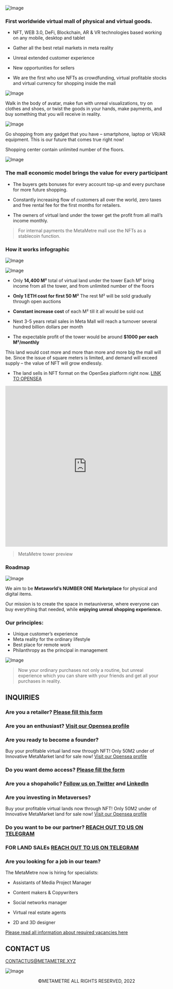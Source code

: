 ![Image](https://github.com/MetaMetre/welcome/blob/master/Images/What-Is-The-Metaverse-1300500%20(2).png?raw=true)

### First worldwide virtual mall of physical and virtual goods.

-	NFT, WEB 3.0, DeFi, Blockchain, AR & VR technologies based working on any mobile, desktop and tablet

-	Gather all the best retail markets in meta reality

-	Unreal extended customer experience

-	New opportunities for sellers

-	We are the first who use NFTs as crowdfunding, virtual profitable stocks and virtual currency for shopping inside the mall


![Image](https://github.com/MetaMetre/welcome/blob/master/Images/HighresScreenshot00010.png?raw=true)

Walk in the body of avatar, make fun with unreal visualizations, try on clothes and shoes, or twist the goods in your hands, make payments, and buy something that you will receive in reality.

![Image](https://github.com/MetaMetre/welcome/blob/master/Images/HighresScreenshot00050.png?raw=true)

Go shopping from any gadget that you have – smartphone, laptop or VR/AR equipment.
This is our future that comes true right now!

Shopping center contain unlimited number of the floors.

![Image](https://github.com/MetaMetre/welcome/blob/master/Images/HighresScreenshot00026.png?raw=true)

### The mall economic model brings the value for every participant

-	The buyers gets bonuses for every account top-up and every purchase for more future shopping.

-	Constantly increasing flow of customers all over the world, zero taxes and free rental fee for the first months for retailers.

-	The owners of virtual land under the tower get the profit from all mall’s income monthly.


>For internal payments the MetaMetre mall use the NFTs as a stablecoin function.



### How it works infographic

![Image](https://github.com/MetaMetre/welcome/blob/master/Images/half%20mall%201200800.png?raw=true)

![Image](https://github.com/MetaMetre/welcome/blob/master/Images/S16.jpg?raw=true)

-	Only **14,400 М²** total of virtual land under the tower
Each М² bring income from all the tower, and from unlimited number of the floors

-	**Only 1 ETH cost for first 50 М²**
The rest М² will be sold gradually through open auctions

-	**Constant increase cost** of each М² till it all would be sold out

-	Next 3-5 years retail sales in Meta Mall will reach a turnover several hundred billion dollars per month

-	The expectable profit of the tower would be around **$1000 per each М²/monthly**

This land would cost more and more than more and more big the mall will be. Since the issue of square meters is limited, and demand will exceed supply – the value of NFT will grow endlessly.

-  The land sells in NFT format on the OpenSea platform right now. [LINK TO OPENSEA](https://opensea.io/MetaMetre)


<center><iframe width="100%" height="500" src="https://www.youtube.com/embed/abCTG6CxyFk" frameborder="0" allow="autoplay; encrypted-media" allowfullscreen></iframe></center>

>MetaMetre tower preview


### Roadmap

![Image](https://github.com/MetaMetre/welcome/blob/master/Images/RMpart8.jpg?raw=true)



We aim to be **Metaworld’s NUMBER ONE Marketplace** for physical and digital items.

Our mission is to create the space in metauniverse, where everyone can buy everything that needed, while **enjoying unreal shopping experience.** 


### Our principles:
-	Unique customer’s experience
-	Meta reality for the ordinary lifestyle
-	Best place for remote work
-	Philanthropy as the principal in management

![Image](https://github.com/MetaMetre/welcome/blob/master/Images/HighresScreenshot00043.png?raw=true)

>Now your ordinary purchases not only a routine, but unreal experience which you can share with your friends and get all your purchases in reality. 



## INQUIRIES

### Are you a retailer? [Please fill this form](https://lnkd.in/eWS8g2Zz)


### Are you an enthusiast? [Visit our Opensea profile](https://lnkd.in/eDqgaK3N)


### Are you ready to become a founder?
Buy your profitable virtual land now through NFT!
Only 50M2 under of Innovative MetaMarket land for sale now! [Visit our Opensea profile](https://lnkd.in/eDqgaK3N)


### Do you want demo access? [Please fill the form](https://lnkd.in/eWS8g2Zz)


### Are you a shopaholic? [Follow us on Twitter](https://lnkd.in/eiFMFJTF) and [LinkedIn](https://lnkd.in/eW3TqyQc)


### Are you investing in Metaverses?
Buy your profitable virtual lands now through NFT!
Only 50M2 under of Innovative MetaMarket land for sale now! [Visit our Opensea profile](https://lnkd.in/eDqgaK3N)


### Do you want to be our partner? [REACH OUT TO US ON TELEGRAM](https://lnkd.in/eDyBBb45)


### FOR LAND SALEs [REACH OUT TO US ON TELEGRAM](https://t.me/MetaMetre_team)


### Are you looking for a job in our team?
The MetaMetre now is hiring for specialists:

- Assistants of Media Project Manager

- Content makers & Copywriters

- Social networks manager

- Virtual real estate agents

- 2D and 3D designer

[Please read all information about required vacancies here](https://lnkd.in/erk6sHUP)



## CONTACT US


[CONTACTUS@METAMETRE.XYZ](mailto:contactus@metametre.xyz)

![Image](https://github.com/MetaMetre/welcome/blob/master/Images/200x61.png?raw=true)

<center>©METAMETRE ALL RIGHTS RESERVED, 2022</center>
